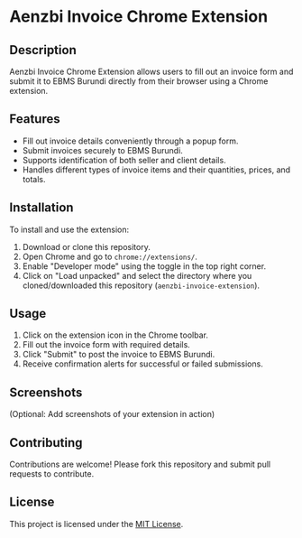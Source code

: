 # Aenzbi Invoice Chrome Extension

## Description
Aenzbi Invoice Chrome Extension allows users to fill out an invoice form and submit it to EBMS Burundi directly from their browser using a Chrome extension.

## Features
- Fill out invoice details conveniently through a popup form.
- Submit invoices securely to EBMS Burundi.
- Supports identification of both seller and client details.
- Handles different types of invoice items and their quantities, prices, and totals.

## Installation
To install and use the extension:
1. Download or clone this repository.
2. Open Chrome and go to `chrome://extensions/`.
3. Enable "Developer mode" using the toggle in the top right corner.
4. Click on "Load unpacked" and select the directory where you cloned/downloaded this repository (`aenzbi-invoice-extension`).

## Usage
1. Click on the extension icon in the Chrome toolbar.
2. Fill out the invoice form with required details.
3. Click "Submit" to post the invoice to EBMS Burundi.
4. Receive confirmation alerts for successful or failed submissions.

## Screenshots
(Optional: Add screenshots of your extension in action)

## Contributing
Contributions are welcome! Please fork this repository and submit pull requests to contribute.

## License
This project is licensed under the [MIT License](LICENSE).
